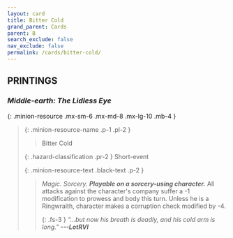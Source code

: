 ```yaml
---
layout: card
title: Bitter Cold
grand_parent: Cards
parent: B
search_exclude: false
nav_exclude: false
permalink: /cards/bitter-cold/
---
```


## PRINTINGS


### _Middle-earth: The Lidless Eye_

{: .minion-resource .mx-sm-6 .mx-md-8 .mx-lg-10 .mb-4 }
> {: .minion-resource-name .p-1 .pl-2 }
> > <div class="hazard-mp"></div>
> > <div class="card-name">Bitter Cold</div>
>
> {: .hazard-classification .pr-2 }
> Short-event
>
> {: .minion-resource-text .black-text .p-2 }
> > _Magic._ _Sorcery._ ***Playable on a sorcery-using character.*** All attacks against the character's company suffer a -1 modification to prowess and body this turn. Unless he is a Ringwraith, character makes a corruption check modified by -4. 
> > 
> > {: .fs-3 } 
> > _“...but now his breath is deadly, and his cold arm is long."_ ***---&#65279;LotRVI*** 
> 
